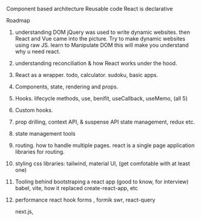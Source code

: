 Component based architecture
Reusable code
React is declarative


Roadmap
1. understanding DOM
jQuery was used to write dynamic websites. 
then React and Vue came into the picture.
Try to make dynamic websites using raw JS.
learn to Manipulate DOM
this will make you understand why u need react.

2. understanding reconciliation & how React works under the hood.
3. React as a wrapper.
    todo, calculator. sudoku, basic apps.
4. Components, state, rendering and props.
5. Hooks. 
	  lifecycle methods, 
	  use, 
	  benifit,
	  useCallback, useMemo, (all 5)
6. Custom hooks.
7. prop drilling, context API, & suspense API 
     state management,
     redux etc.
8. state management tools
9. routing.
		how to handle multiple pages.
     react is a single page application
     libraries for routing.
10. styling
     css libraries: tailwind, material UI, (get comfotable with at least one)
11. Tooling behind bootstraping a react app (good to know, for interview)
    babel, vite, how it replaced create-react-app, etc
12. performance
		react hook forms , formik
		swr, react-query

	next.js, 